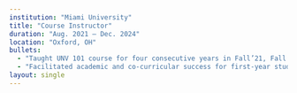 ```yaml
---
institution: "Miami University"
title: "Course Instructor"
duration: "Aug. 2021 – Dec. 2024"
location: "Oxford, OH"
bullets:
  - "Taught UNV 101 course for four consecutive years in Fall’21, Fall’22, Fall’23 & Fall’24 to 70+ students."
  - "Facilitated academic and co-curricular success for first-year students by delivering engaging course content that introduced key skills, campus resources, career readiness and opportunities for critical inquiry."
layout: single
---
```

